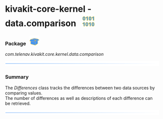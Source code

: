 # kivakit-core-kernel - data.comparison &nbsp; ![](../../../documentation/images/bits-40.png)

### Package &nbsp; ![](../../../documentation/images/box-32.png)

*com.telenav.kivakit.core.kernel.data.comparison*

![](../documentation/images/horizontal-line.png)

### Summary

The *Differences* class tracks the differences between two data sources by comparing values.  
The number of differences as well as descriptions of each difference can be retrieved.

![](../documentation/images/horizontal-line.png)
